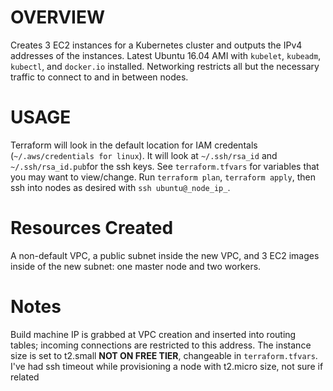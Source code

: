 
# OVERVIEW
Creates 3 EC2 instances for a Kubernetes cluster and outputs the IPv4 addresses of the instances.  Latest Ubuntu 16.04 AMI with `kubelet`, `kubeadm`, `kubectl`, and `docker.io` installed. Networking restricts all but the necessary traffic to connect to and in between nodes. 

# USAGE
Terraform will look in the default location for IAM credentals (`~/.aws/credentials for linux`). It will look at `~/.ssh/rsa_id` and `~/.ssh/rsa_id.pub`for the ssh keys. See `terraform.tfvars` for variables that you may want to view/change. Run `terraform plan`, `terraform apply`, then ssh into nodes as desired with `ssh ubuntu@_node_ip_`.

# Resources Created
A non-default VPC, a public subnet inside the new VPC, and 3 EC2 images inside of the new subnet: one master node and two workers. 

# Notes
Build machine IP is grabbed at VPC creation and inserted into routing tables; incoming connections are restricted to this address. The instance size is set to t2.small **NOT ON FREE TIER**, changeable in `terraform.tfvars`. I've had ssh timeout while provisioning a node with t2.micro size, not sure if related